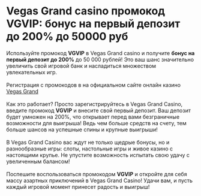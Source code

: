 # Vegas Grand casino промокод VGVIP: бонус на первый депозит до 200% до 50000 руб
Используйте промокод **VGVIP** в Vegas Grand casino и получите **бонус на первый депозит до 200%** до 50 000 рублей! Это ваш шанс значительно увеличить свой игровой банк и насладиться множеством увлекательных игр. <br/><br/>
Регистрация с промокодов в на официальном сайте онлайн казино [Vegas Grand](https://linkcasino.ru/vgvip) <br/><br/>
Как это работает? Просто зарегистрируйтесь в Vegas Grand Casino, введите промокод **VGVIP** и внесите свой первый депозит. 
Ваш депозит будет умножен на 200%, что открывает перед вами безграничные возможности для выигрыша! Ведь чем больше средств на счету, тем больше шансов на успешные спины и крупные выигрыши! 
<br/><br/>В Vegas Grand Casino вас ждут не только щедрые бонусы, но и разнообразные игры: слоты, настольные игры и живое казино с настоящими крупье. Не упустите возможность испытать свою удачу с увеличенным балансом!
<br/><br/>Поспешите воспользоваться промокодом **VGVIP** и откройте для себя массу азартных приключений в Vegas Grand Casino! 
Удачи вам, и пусть каждый игровой момент принесет радость и выигрыш! 
